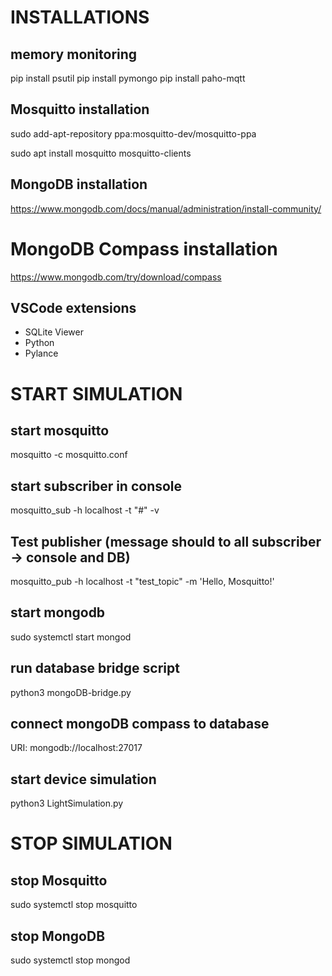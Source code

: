 # INSTALLATIONS

## memory monitoring
pip install psutil
pip install pymongo
pip install paho-mqtt

## Mosquitto installation
sudo add-apt-repository ppa:mosquitto-dev/mosquitto-ppa

sudo apt install mosquitto mosquitto-clients

## MongoDB installation
https://www.mongodb.com/docs/manual/administration/install-community/

# MongoDB Compass installation
https://www.mongodb.com/try/download/compass

## VSCode extensions
- SQLite Viewer 
- Python
- Pylance

# START SIMULATION

## start mosquitto
mosquitto -c mosquitto.conf 

## start subscriber in console
mosquitto_sub -h localhost -t "#" -v

## Test publisher (message should to all subscriber -> console and DB)
mosquitto_pub -h localhost -t "test_topic" -m 'Hello, Mosquitto!'

## start mongodb
sudo systemctl start mongod

## run database bridge script
python3 mongoDB-bridge.py

## connect mongoDB compass to database
URI: mongodb://localhost:27017

## start device simulation
python3 LightSimulation.py


# STOP SIMULATION

## stop Mosquitto
sudo systemctl stop mosquitto

## stop MongoDB
sudo systemctl stop mongod
